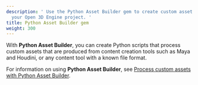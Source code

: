 ```yaml
---
description: ' Use the Python Asset Builder gem to create custom asset builders for
  your Open 3D Engine project. '
title: Python Asset Builder gem
weight: 300
---
```


With **Python Asset Builder**, you can create Python scripts that process custom assets that are produced from content creation tools such as Maya and Houdini, or any content tool with a known file format.

For information on using **Python Asset Builder**, see [Process custom assets with Python Asset Builder](/docs/user-guide/assets/builder/intro.md).
